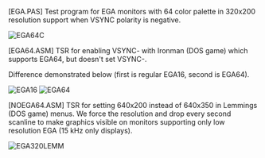 [EGA.PAS] Test program for EGA monitors with 64 color palette in 320x200 resolution support when VSYNC polarity is negative.

![EGA64C](https://github.com/eigenco/EGA/assets/42321684/6a913a5a-7ecf-46b6-90d3-7f246e4dfbde)

[EGA64.ASM] TSR for enabling VSYNC- with Ironman (DOS game) which supports EGA64, but doesn't set VSYNC-.

Difference demonstrated below (first is regular EGA16, second is EGA64).

![EGA16](https://github.com/eigenco/EGA/assets/42321684/fd8846b0-8382-401e-9b5d-99aae28368ce)
![EGA64](https://github.com/eigenco/EGA/assets/42321684/3c9ae760-0e7c-49ba-ada4-9ed6d1cda90a)

[NOEGA64.ASM] TSR for setting 640x200 instead of 640x350 in Lemmings (DOS game) menus. We force the resolution and drop every second scanline to make graphics visible on monitors supporting only low resolution EGA (15 kHz only displays).

![EGA320LEMM](https://github.com/eigenco/EGA/assets/42321684/8188226c-b66d-4fe7-a7e2-220402df0109)
